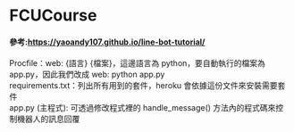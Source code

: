 # FCUCourse
#### 參考:https://yaoandy107.github.io/line-bot-tutorial/ #### 
Procfile：web: {語言} {檔案}，這邊語言為 python，要自動執行的檔案為 app.py，因此我們改成 web: python app.py  
requirements.txt：列出所有用到的套件，heroku 會依據這份文件來安裝需要套件  
app.py (主程式): 可透過修改程式裡的 handle_message() 方法內的程式碼來控制機器人的訊息回覆
